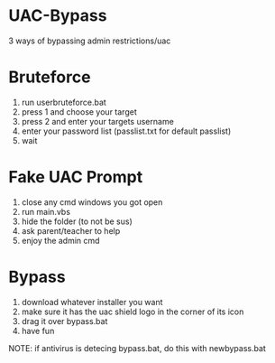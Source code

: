 # UAC-Bypass
3 ways of bypassing admin restrictions/uac

# Bruteforce
1. run userbruteforce.bat
2. press 1 and choose your target
3. press 2 and enter your targets username
4. enter your password list (passlist.txt for default passlist)
5. wait

# Fake UAC Prompt
1. close any cmd windows you got open
2. run main.vbs
3. hide the folder (to not be sus)
4. ask parent/teacher to help
5. enjoy the admin cmd

# Bypass
1. download whatever installer you want
2. make sure it has the uac shield logo in the corner of its icon
3. drag it over bypass.bat
4. have fun

NOTE: if antivirus is detecing bypass.bat, do this with newbypass.bat
